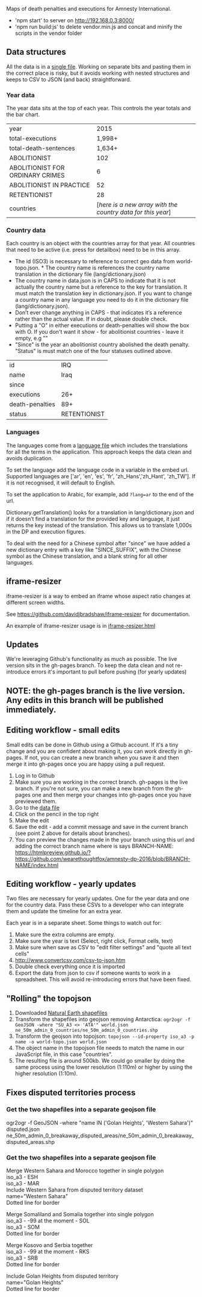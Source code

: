 Maps of death penalties and executions for Amnesty International.

* 'npm start' to server on http://192.168.0.3:8000/
* 'npm run build:js' to delete vendor.min.js and concat and minify the scripts in the vendor folder

## Data structures
All the data is in a [single file](/data/data.json). Working on separate bits and pasting them in the correct place is risky, but it avoids working with nested structures and keeps to CSV to JSON (and back) straightforward.

### Year data
The year data sits at the top of each year. This controls the year totals and the bar chart.

| |  |
|----------|----------|
| year | 2015 |
| total-executions | 1,998+ |
| total-death-sentences | 1,634+ |
| ABOLITIONIST | 102 |
| ABOLITIONIST FOR ORDINARY CRIMES | 6 |
| ABOLITIONIST IN PRACTICE | 52 |
| RETENTIONIST | 28 |
| countries | [_here is a new array with the country data for this year_] |

### Country data
Each country is an object with the countries array for that year. All countries that need to be active (i.e. press for detailbox) need to be in this array.

* The id (ISO3) is necessary to reference to correct geo data from world-topo.json. * The country name is references the country name translation in the dictionary file (lang/dictionary.json)
* The country name in data.json is in CAPS to indicate that it is not actually the country name but a reference to the key for translation. It must match the translation key in dictionary.json. If you want to change a country name in any language you need to do it in the dictionary file (lang/dictionary.json).
* Don’t ever change anything in CAPS - that indicates it’s a reference rather than the actual value. If in doubt, please double check.
* Putting a "O" in either executions or death-penalties will show the box with O. If you don't want it show - for abolitionist countries - leave it empty, e.g ""
* "Since" is the year an abolitionist country abolished the death penalty. "Status" is must match one of the four statuses outlined above.

| |  |
|----------|----------|
| id              | IRQ          |
| name            | Iraq         |
| since           |              |
| executions      | 26+          |
| death-penalties | 89+          |
| status          | RETENTIONIST |

### Languages
The languages come from a [language file](/lang/dictionary.json) which includes the translations for all the terms in the application. This approach keeps the data clean and avoids duplication.

To set the language add the language code in a variable in the embed url. Supported languages are ['ar', 'en', 'es', 'fr', 'zh_Hans','zh_Hant', 'zh_TW']. If it is not recognised, it will default to English.

To set the application to Arabic, for example, add `?lang=ar` to the end of the url.

Dictionary.getTranslation() looks for a translation in lang/dictionary.json and if it doesn’t find a translation for the provided key and language, it just returns the key instead of the translation. This allows us to translate 1,000s in the DP and execution figures.

To deal with the need for a Chinese symbol after "since" we have added a new dictionary entry with a key like "SINCE_SUFFIX", with the Chinese symbol as the Chinese translation, and a blank string for all other languages.

## iframe-resizer
iframe-resizer is a way to embed an iframe whose aspect ratio changes at different screen widths.

See https://github.com/davidjbradshaw/iframe-resizer for documentation.

An example of iframe-resizer usage is in [iframe-resizer.html](/iframe-resizer.html)

## Updates
We're leveraging Github's functionality as much as possible. The live version sits in the gh-pages branch. To keep the data clean and not re-introduce errors it's important to pull before pushing (for yearly updates)

## NOTE: the gh-pages branch is the live version. Any edits in this branch will be published immediately.

## Editing workflow - small edits
Small edits can be done in Github using a Github account. If it's a tiny change and you are confident about making it, you can work directly in gh-pages. If not, you can create a new branch when you save it and then merge it into gh-pages once you are happy using a pull request.

1. Log in to Github
2. Make sure you are working in the correct branch. gh-pages is the live branch. If you're not sure, you can make a new branch from the gh-pages one and then merge your changes into gh-pages once you have previewed them.
3. Go to the [data file](/data/data.json)
4. Click on the pencil in the top right
5. Make the edit
6. Save the edit - add a commit message and save in the current branch (see point 2 above for details about branches).
7. You can preview the changes made in the your branch using this url and adding the correct branch name where is says BRANCH-NAME: https://htmlpreview.github.io/?https://github.com/wearethoughtfox/amnesty-dp-2016/blob/BRANCH-NAME/index.html

## Editing workflow - yearly updates
Two files are necessary for yearly updates. One for the year data and one for the country data. Pass these CSVs to a developer who can integrate them and update the timeline for an extra year.

Each year is in a separate sheet. Some things to watch out for:

1. Make sure the extra columns are empty.
2. Make sure the year is text (Select, right click, Format cells, text)
3. Make sure when save as CSV to "edit filter settings" and "quote all text cells"
4. http://www.convertcsv.com/csv-to-json.htm
5. Double check everything once it is imported
6. Export the data from json to csv if someone wants to work in a spreadsheet. This will avoid re-introducing errors that have been fixed.

## "Rolling" the topojson

1. Downloaded [Natural Earth shapefiles](http://www.naturalearthdata.com/downloads/)
2. Transform the shapefiles into geojson removing Antarctica: `ogr2ogr -f GeoJSON -where "SU_A3 <> 'ATA'" world.json ne_50m_admin_0_countries/ne_50m_admin_0_countries.shp`
3. Transform the geojson into topojson: `topojson --id-property iso_a3 -p name -o world-topo.json world.json`
4. The object name in the topojson file needs to match the name in our JavaScript file, in this case "countries".
5. The resulting file is around 500kb. We could go smaller by doing the same process using the lower resolution (1:110m) or higher by using the higher resolution (1:10m).

## Fixes disputed territories process
### Get the two shapefiles into a separate geojson file
ogr2ogr -f GeoJSON -where "name IN ('Golan Heights', 'Western Sahara')" disputed.json ne_50m_admin_0_breakaway_disputed_areas/ne_50m_admin_0_breakaway_disputed_areas.shp

### Get the two shapefiles into a separate geojson file
Merge Western Sahara and Morocco together in single polygon  
iso_a3 - ESH  
iso_a3 - MAR  
Include Western Sahara from disputed territory dataset  
name="Western Sahara"  
Dotted line for border  

Merge Somaliland and Somalia together into single polygon  
iso_a3 - -99 at the moment  - SOL  
iso_a3 - SOM  
Dotted line for border  

Merge Kosovo and Serbia together  
iso_a3 - -99 at the moment  - RKS  
iso_a3 - SRB  
Dotted line for border  

Include Golan Heights from disputed territory  
name="Golan Heights"  
Dotted line for border
